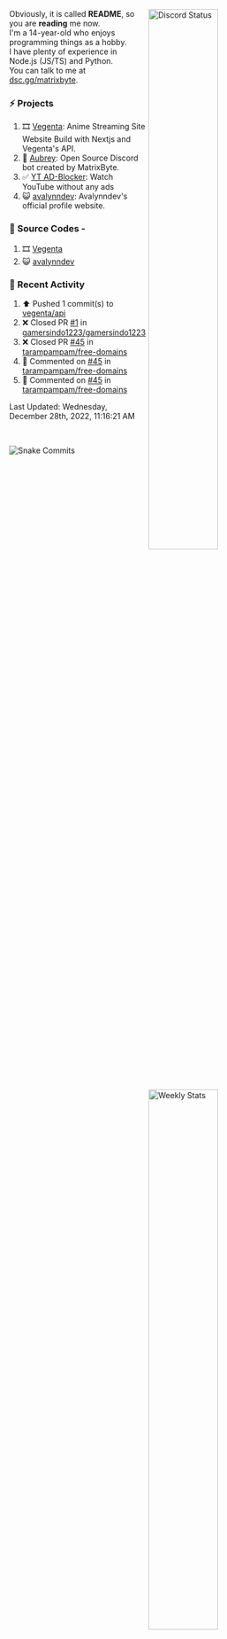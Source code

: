 <a href="https://discord.com/users/735059235141845003" target="_blank">
	<img width="50%" align="right" alt="Discord Status" src="https://lanyard.cnrad.dev/api/735059235141845003?bg=1f1f1f&borderRadius=5px">
</a>
<a href="https://wakatime.com/@Avalynn" target="_blank">
	<img width="50%" align="right" alt="Weekly Stats" src="https://github-readme-stats.vercel.app/api/wakatime?username=avalynn&border_radius=5px&theme=dark&bg_color=1f1f1f&border_color=1f1f1f&icon_color=58a6ff&show_icons=true&disable_animations=true&custom_title=Weekly%20Stats&v=2">
</a>

<div align="left">
Obviously, it is called <b>README</b>, so you are <b>reading</b> me now.<br> 
I'm a 14-year-old who enjoys programming things as a hobby. <br>
I have plenty of experience in Node.js (JS/TS) and Python.<br>
You can talk to me at <a href="https://dsc.gg/matrixbyte">dsc.gg/matrixbyte</a>.<br>
</div>

### ⚡ Projects
1. 🎞️ [Vegenta](https://vegenta.vercel.app): Anime Streaming Site Website Build with Nextjs and Vegenta's API.
2. 🤖 [Aubrey](https://github.com/MatrixByte/Aubrey): Open Source Discord bot created by MatrixByte.
3. ✅ [YT AD-Blocker](https://github.com/uzukidev/ad-block-yt): Watch YouTube without any ads
4. 😺 [avalynndev](https://avalynn.is-a-good.dev): Avalynndev's official profile website.

### 📄 Source Codes -
1. 🎞️ [Vegenta](https://github.com/avalynndev/vegenta)
2. 😺 [avalynndev](https://github.com/uzukidev/avalynndev)

### 📄 Recent Activity

<!--RECENT_ACTIVITY:start-->
1. ⬆️ Pushed 1 commit(s) to [vegenta/api](https://github.com/vegenta/api)
2. ❌ Closed PR [#1](https://github.com/gamersindo1223/gamersindo1223/pull/1) in [gamersindo1223/gamersindo1223](https://github.com/gamersindo1223/gamersindo1223)
3. ❌ Closed PR [#45](https://github.com/tarampampam/free-domains/pull/45) in [tarampampam/free-domains](https://github.com/tarampampam/free-domains)
4. 💬 Commented on [#45](https://github.com/tarampampam/free-domains/pull/45#issuecomment-1365976455) in [tarampampam/free-domains](https://github.com/tarampampam/free-domains)
5. 💬 Commented on [#45](https://github.com/tarampampam/free-domains/pull/45#issuecomment-1365976046) in [tarampampam/free-domains](https://github.com/tarampampam/free-domains)
<!--RECENT_ACTIVITY:end-->

<!--RECENT_ACTIVITY:last_update-->
Last Updated: Wednesday, December 28th, 2022, 11:16:21 AM
<!--RECENT_ACTIVITY:last_update_end-->

<br />

![Snake Commits](https://raw.githubusercontent.com/avalynndev/avalynndev/e7cc130b71cdb75f5598d2d6c3076f6aa0f2585b/github-contribution-grid-snake.svg)
